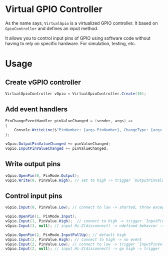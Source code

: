 # Virtual GPIO Controller

As the name says, `VirtualGpio` is a virtualized GPIO controller. It based on `GpioController` and defines an input method.

It allows you to control input pins of GPIO using software code without having to rely on specific hardware. For simulation, testing, etc.

# Usage

## Create vGPIO controller
```csharp
VirtualGpioController vGpio = VirtualGpioController.Create(16);
```

## Add event handlers
```csharp
PinChangeEventHandler pinValueChanged = (sender, args) =>
{
    Console.WriteLine($"PinNumber: {args.PinNumber}, ChangeType: {args.ChangeType}");
};

vGpio.OutputPinValueChanged += pinValueChanged;
vGpio.InputPinValueChanged += pinValueChanged;
```

## Write output pins
```csharp
vGpio.OpenPin(0, PinMode.Output);
vGpio.Write(0, PinValue.High); // set to high -> trigger `OutputPinValueChanged` event
```

## Control input pins
```csharp
vGpio.Input(0, PinValue.Low); // connect to low -> shorted, throw exception
```
```csharp
vGpio.OpenPin(1, PinMode.Input);
vGpio.Input(1, PinValue.High);  // connect to high -> trigger `InputPinValueChanged` event
vGpio.Input(1, null); // input Hi-Z(disconnect) -> ndefined behavior -> stay high -> no event
```
```csharp
vGpio.OpenPin(2, PinMode.InputPullUp); // default high
vGpio.Input(2, PinValue.High); // connect to high -> no event
vGpio.Input(2, PinValue.Low); // connect to low -> trigger `InputPinValueChanged` event
vGpio.Input(2, null); // input Hi-Z(disconnect) -> go high -> trigger `InputPinValueChanged` event
```
